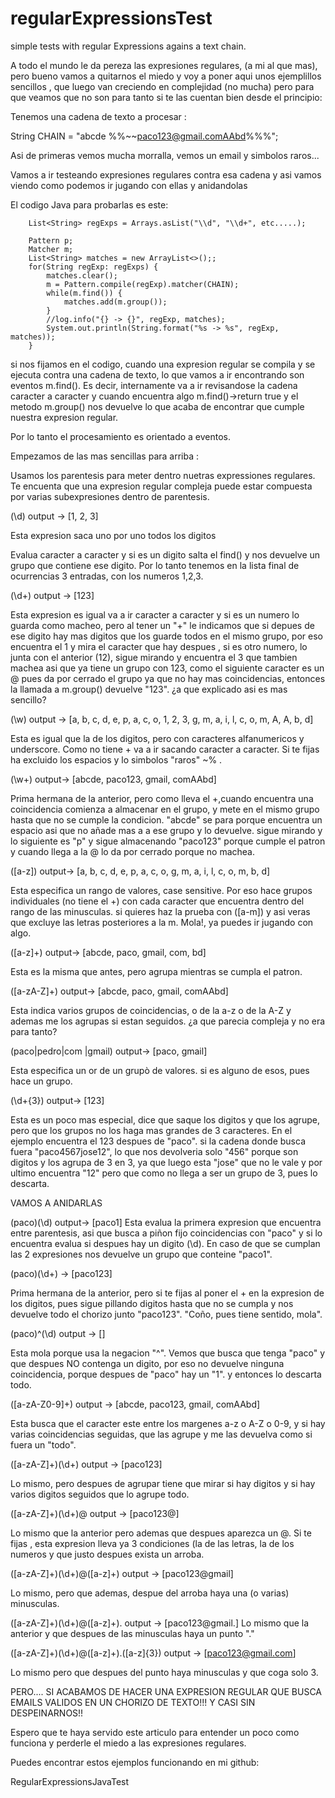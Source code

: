 # regularExpressionsTest
simple tests with regular Expressions agains a text chain.


A todo el mundo le da pereza las expresiones regulares, (a mi al que mas), pero bueno vamos a quitarnos el miedo y voy a poner aqui unos ejemplillos sencillos , que luego van creciendo en complejidad (no mucha) pero para que veamos que no son para tanto si te las cuentan bien desde el principio:


Tenemos una cadena de texto a procesar :


String CHAIN = "abcde  %%~~paco123@gmail.comAAbd%%%";


Asi de primeras vemos mucha morralla, vemos un email y simbolos raros...

Vamos a ir testeando expresiones regulares contra esa cadena y asi vamos viendo como podemos ir jugando con ellas y anidandolas

 

El codigo Java para probarlas  es este:

      

        List<String> regExps = Arrays.asList("\\d", "\\d+", etc.....);

        Pattern p;
        Matcher m;
        List<String> matches = new ArrayList<>();;
        for(String regExp: regExps) {
            matches.clear();
            m = Pattern.compile(regExp).matcher(CHAIN);
            while(m.find()) {
                matches.add(m.group());
            }
            //log.info("{} -> {}", regExp, matches);
            System.out.println(String.format("%s -> %s", regExp, matches));
        }


si nos fijamos en el codigo, cuando una expresion regular se compila y se ejecuta contra una cadena de texto, lo que vamos a ir encontrando son eventos m.find(). Es decir,  internamente va a ir revisandose la cadena caracter a caracter y cuando encuentra algo m.find()->return true y el metodo m.group() nos devuelve lo que acaba de encontrar que cumple nuestra expresion regular.

Por lo tanto el procesamiento es orientado a eventos.




Empezamos de las mas sencillas para arriba :


Usamos los parentesis para meter dentro nuetras expressiones regulares. Te encuenta que una expresion regular compleja puede estar compuesta por varias subexpresiones dentro de parentesis.


(\\d)   output ->  [1, 2, 3]

Esta expresion saca uno por uno todos los digitos

Evalua caracter a caracter y si es un digito salta el find() y nos devuelve un grupo que contiene ese digito. Por lo tanto tenemos en la lista final de ocurrencias 3 entradas, con los numeros 1,2,3.


(\\d+) output -> [123]

Esta expresion es igual va a ir caracter a caracter y si es un numero lo guarda como macheo, pero al tener un "+" le indicamos que si depues de ese digito hay mas digitos que los guarde todos en el mismo grupo, por eso encuentra el 1 y mira el caracter que hay despues , si es otro numero, lo junta con el anterior (12), sigue mirando y encuentra el 3 que tambien machea asi que ya tiene un grupo con 123, como el siguiente caracter es un @ pues da por cerrado el grupo ya que no hay mas coincidencias, entonces la llamada a m.group() devuelve "123".  ¿a que explicado asi es mas sencillo?

 

 

(\\w) output -> [a, b, c, d, e, p, a, c, o, 1, 2, 3, g, m, a, i, l, c, o, m, A, A, b, d]

Esta es igual que la de los digitos, pero con caracteres alfanumericos y underscore. Como no tiene + va a ir sacando caracter a caracter. Si te fijas ha excluido los espacios y lo simbolos "raros" ~% .


(\\w+) output-> [abcde, paco123, gmail, comAAbd]

Prima hermana de la anterior, pero como lleva el +,cuando encuentra una coincidencia comienza a almacenar en el grupo, y mete en el mismo grupo hasta que no se cumple la condicion. "abcde" se para porque encuentra un espacio asi que no añade mas a a ese grupo y lo devuelve. sigue mirando y lo siguiente es "p" y sigue almacenando "paco123" porque cumple el patron y cuando llega a la @ lo da por cerrado porque no machea.


 

([a-z]) output-> [a, b, c, d, e, p, a, c, o, g, m, a, i, l, c, o, m, b, d]

Esta especifica un rango de valores, case sensitive. Por eso hace grupos individuales (no tiene el +) con cada caracter que encuentra dentro del rango de las minusculas. si quieres haz la prueba con ([a-m]) y asi veras que excluye las letras posteriores a la m. Mola!, ya puedes ir jugando con algo.
 

([a-z]+) output-> [abcde, paco, gmail, com, bd]

Esta es la misma que antes, pero agrupa mientras se cumpla el patron.
 

 

([a-zA-Z]+) output-> [abcde, paco, gmail, comAAbd]

Esta indica varios grupos de coincidencias, o de la a-z o de la A-Z y ademas me los agrupas si estan seguidos. ¿a que parecia compleja y no era para tanto?
 


(paco|pedro|com |gmail) output-> [paco, gmail]

Esta especifica un or de un grupò de valores. si es alguno de esos, pues hace un grupo.


(\\d+{3}) output-> [123]

Esta es un poco mas especial, dice que saque los digitos y que los agrupe, pero que los grupos no los haga mas grandes de 3 caracteres. En el ejemplo encuentra el 123 despues de "paco". si la cadena donde busca fuera "paco4567jose12", lo que nos devolveria solo "456" porque son digitos y los agrupa de 3 en 3, ya que luego esta "jose" que no le vale y por ultimo encuentra "12" pero que como no llega a ser un grupo de 3, pues lo descarta.


 VAMOS A ANIDARLAS

 

(paco)(\\d) output-> [paco1]
 Esta evalua la primera expresion que encuentra entre parentesis, asi que busca a piñon fijo coincidencias con "paco" y si lo encuentra evalua si despues hay un digito (\\d).  En caso de que se cumplan las 2 expresiones nos devuelve un grupo que conteine "paco1".

 

(paco)(\\d+) -> [paco123]

Prima hermana de la anterior, pero si te fijas al poner el + en la expresion de los digitos, pues sigue pillando digitos hasta que no se cumpla y nos devuelve todo el chorizo junto "paco123".   "Coño, pues tiene sentido, mola".
 

(paco)^(\\d) output -> []

Esta mola porque usa la negacion "^". Vemos que busca que tenga "paco" y que despues NO contenga un digito, por eso no devuelve ninguna coincidencia, porque despues de "paco" hay un "1". y entonces lo descarta todo.


([a-zA-Z0-9]+) output -> [abcde, paco123, gmail, comAAbd] 

Esta busca que el caracter este entre los margenes a-z o A-Z o 0-9, y si hay varias coincidencias seguidas, que las agrupe y me las devuelva como si fuera un "todo".

 

([a-zA-Z]+)(\\d+) output -> [paco123]

Lo mismo, pero despues de agrupar tiene que mirar si hay digitos y si hay varios digitos seguidos que lo agrupe todo.


([a-zA-Z]+)(\\d+)@ output -> [paco123@]

Lo mismo que la anterior pero ademas que despues aparezca un @.  Si te fijas , esta expresion lleva ya 3 condiciones (la de las letras, la de los numeros y que justo despues exista un arroba. 


 

([a-zA-Z]+)(\\d+)@([a-z]+) output -> [paco123@gmail]

Lo mismo, pero que ademas, despue del arroba haya una (o varias) minusculas.


([a-zA-Z]+)(\\d+)@([a-z]+). output -> [paco123@gmail.]
Lo mismo que la anterior y que despues de las minusculas haya un punto "."

 

([a-zA-Z]+)(\\d+)@([a-z]+).([a-z]{3}) output -> [paco123@gmail.com]

Lo mismo pero que despues del punto haya minusculas y que coga solo 3.

 

PERO.... SI ACABAMOS DE HACER UNA EXPRESION REGULAR QUE BUSCA EMAILS VALIDOS EN UN CHORIZO DE TEXTO!!!   Y CASI SIN DESPEINARNOS!!  


Espero que te haya servido este articulo para entender un poco como funciona y perderle el miedo a las expresiones regulares.


Puedes encontrar estos ejemplos funcionando en mi github:

 

 RegularExpressionsJavaTest
